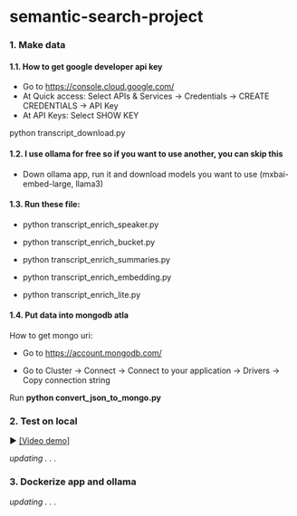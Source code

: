 # semantic-search-project

### 1. Make data
#### 1.1. How to get google developer api key
 - Go to https://console.cloud.google.com/
 - At Quick access: Select APIs & Services -> Credentials -> CREATE CREDENTIALS -> API Key
 - At API Keys: Select SHOW KEY

python transcript_download.py

#### 1.2. I use ollama for free so if you want to use another, you can skip this 
 - Down ollama app, run it and download models you want to use (mxbai-embed-large, llama3)

#### 1.3. Run these file:
- python transcript_enrich_speaker.py

- python transcript_enrich_bucket.py

- python transcript_enrich_summaries.py

- python transcript_enrich_embedding.py

- python transcript_enrich_lite.py 

#### 1.4. Put data into mongodb atla
How to get mongo uri:
 + Go to https://account.mongodb.com/

 + Go to Cluster -> Connect -> Connect to your application -> Drivers -> Copy connection string

Run  **python convert_json_to_mongo.py**

### 2. Test on local

▶️ [[Video demo]](https://youtu.be/KMbVC_cVaUY)

_updating . . ._

### 3. Dockerize app and ollama

_updating . . ._